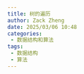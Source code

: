 ```yaml
---
title: 树的遍历
author: Zack Zheng
date: 2025/03/06 10:48
categories:
 - 数据结构和算法
tags:
 - 数据结构
 - 算法
---
```

